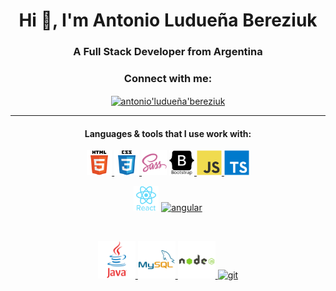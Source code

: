 
<h1 align="center"> Hi 👋, I'm Antonio Ludueña Bereziuk</h1>
<h3 align="center"> A Full Stack Developer from Argentina</h3>
<article>
<h3 align="center">Connect with me:</h3>
<p align="center" dir="auto">
<a href="https://www.linkedin.com/in/antonioluduenabereziuk/"><img align="center" src="https://user-images.githubusercontent.com/83146564/134292366-61b21a2b-d31c-4b98-921c-1b12c6a09aa8.png" alt="antonio'ludueña'bereziuk" height="40" width="40" style="max-width: 100%;"></a>
</p>
</article>
<hr></hr>
<h4 align="center">Languages & tools that I use work with:</h4>
<p align="center">
</a> <a href="https://www.w3.org/html/" target="_blank"> <img src="https://raw.githubusercontent.com/devicons/devicon/master/icons/html5/html5-original-wordmark.svg" alt="html5" width="40" height="40"/> </a>
<a href="https://www.w3schools.com/css/" target="_blank"> <img src="https://raw.githubusercontent.com/devicons/devicon/master/icons/css3/css3-original-wordmark.svg" alt="css3" width="40" height="40"/> </a> 
<a href="https://sass-lang.com" target="_blank"> <img src="https://raw.githubusercontent.com/devicons/devicon/master/icons/sass/sass-original.svg" alt="sass" width="40" height="40"/></a> 
<a href="https://getbootstrap.com" target="_blank"> <img src="https://raw.githubusercontent.com/devicons/devicon/master/icons/bootstrap/bootstrap-plain-wordmark.svg" alt="bootstrap" width="40" height="40"/> </a> 
<a href="https://developer.mozilla.org/en-US/docs/Web/JavaScript" target="_blank"> <img src="https://raw.githubusercontent.com/devicons/devicon/master/icons/javascript/javascript-original.svg" alt="javascript" width="40" height="40"/> </a> 
<a href="https://www.typescriptlang.org/" target="_blank"> <img src="https://raw.githubusercontent.com/devicons/devicon/master/icons/typescript/typescript-original.svg" alt="typescript" width="40" height="40"/> </a>
<br>

<p align="center" dir="auto">
<a href="https://es.react.dev/" rel="nofollow"> <img src="https://github.com/devicons/devicon/blob/master/icons/react/react-original-wordmark.svg" alt="react" width="40" height="40" style="max-width: 100%;"></a>   
<a href="https://angular.io/" rel="nofollow"> <img src="https://camo.githubusercontent.com/9eecc42439347332f256a326363924551042f5b96235f972982512199476611a/68747470733a2f2f616e67756c61722e696f2f6173736574732f696d616765732f6c6f676f732f616e67756c61722f616e67756c61722e737667" alt="angular" width="40" height="40" style="max-width: 100%;"></a> 
</p>

<br>
<p align="center" dir="auto">
  <a href="https://www.java.com/es/" rel="nofollow"> <img src="https://github.com/devicons/devicon/blob/master/icons/java/java-original-wordmark.svg" alt="mysql" width="60" height="60" style="max-width: 100%;"> </a>
<a href="https://www.mysql.com/" rel="nofollow"> <img src="https://raw.githubusercontent.com/devicons/devicon/master/icons/mysql/mysql-original-wordmark.svg" alt="mysql" width="60" height="60" style="max-width: 100%;"> </a>
<a href="https://nodejs.org" rel="nofollow"> <img src="https://raw.githubusercontent.com/devicons/devicon/master/icons/nodejs/nodejs-original-wordmark.svg" alt="nodejs" width="60" height="60" style="max-width: 100%;"> </a>
<a href="https://git-scm.com/" target="_blank"> <img src="https://www.vectorlogo.zone/logos/git-scm/git-scm-icon.svg" alt="git" width="40" height="40"/></a>
</p>
<!--
**antoluduenabereziuk21/antoluduenabereziuk21** is a ✨ _special_ ✨ repository because its `README.md` (this file) appears on your GitHub profile.

Here are some ideas to get you started:

- 🔭 I’m currently working on ...
- 🌱 I’m currently learning ...
- 👯 I’m looking to collaborate on ...
- 🤔 I’m looking for help with ...
- 💬 Ask me about ...
- 📫 How to reach me: ...
- 😄 Pronouns: ...
- ⚡ Fun fact: ...
-->
